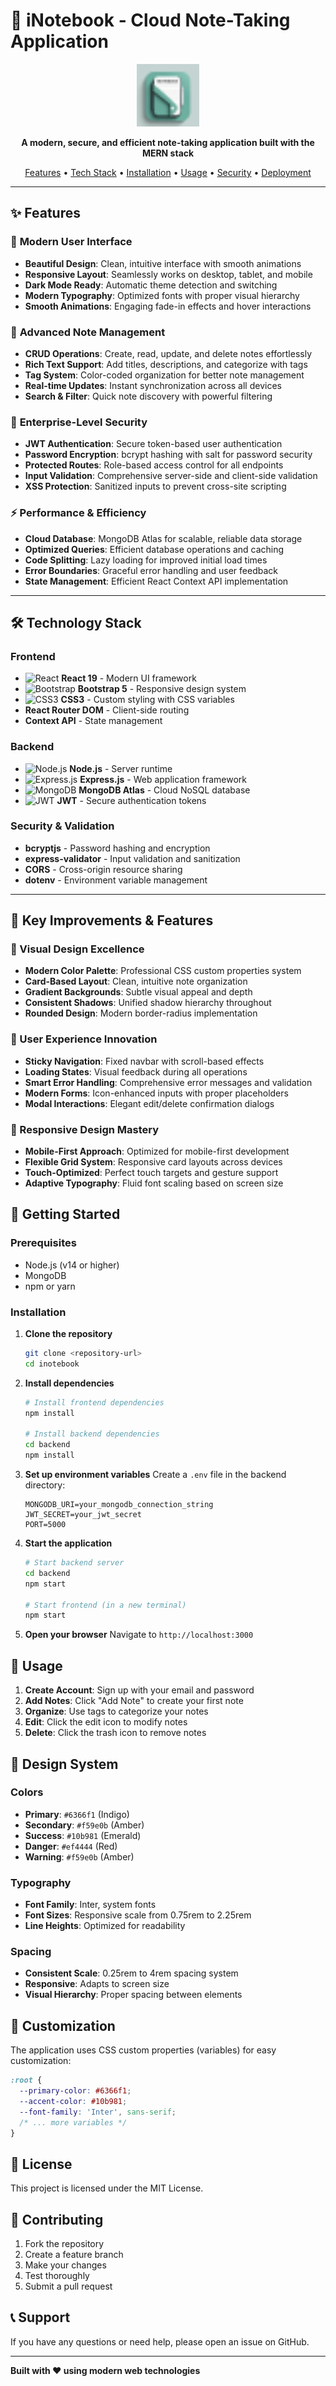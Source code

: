 # 📝 iNotebook - Cloud Note-Taking Application

<div align="center">
  <img src="public/favicon.png" alt="iNotebook Logo" width="100" height="100">
  
  <p><strong>A modern, secure, and efficient note-taking application built with the MERN stack</strong></p>
  
  <p>
    <a href="#features">Features</a> •
    <a href="#tech-stack">Tech Stack</a> •
    <a href="#installation">Installation</a> •
    <a href="#usage">Usage</a> •
    <a href="#security">Security</a> •
    <a href="#deployment">Deployment</a>
  </p>
</div>

---

## ✨ Features

### 🎨 **Modern User Interface**
- **Beautiful Design**: Clean, intuitive interface with smooth animations
- **Responsive Layout**: Seamlessly works on desktop, tablet, and mobile
- **Dark Mode Ready**: Automatic theme detection and switching
- **Modern Typography**: Optimized fonts with proper visual hierarchy
- **Smooth Animations**: Engaging fade-in effects and hover interactions

### 📝 **Advanced Note Management**
- **CRUD Operations**: Create, read, update, and delete notes effortlessly
- **Rich Text Support**: Add titles, descriptions, and categorize with tags
- **Tag System**: Color-coded organization for better note management
- **Real-time Updates**: Instant synchronization across all devices
- **Search & Filter**: Quick note discovery with powerful filtering

### 🔐 **Enterprise-Level Security**
- **JWT Authentication**: Secure token-based user authentication
- **Password Encryption**: bcrypt hashing with salt for password security
- **Protected Routes**: Role-based access control for all endpoints
- **Input Validation**: Comprehensive server-side and client-side validation
- **XSS Protection**: Sanitized inputs to prevent cross-site scripting

### ⚡ **Performance & Efficiency**
- **Cloud Database**: MongoDB Atlas for scalable, reliable data storage
- **Optimized Queries**: Efficient database operations and caching
- **Code Splitting**: Lazy loading for improved initial load times
- **Error Boundaries**: Graceful error handling and user feedback
- **State Management**: Efficient React Context API implementation

---

## 🛠️ Technology Stack

### **Frontend**
- ![React](https://img.shields.io/badge/React-20232A?style=flat&logo=react&logoColor=61DAFB) **React 19** - Modern UI framework
- ![Bootstrap](https://img.shields.io/badge/Bootstrap-563D7C?style=flat&logo=bootstrap&logoColor=white) **Bootstrap 5** - Responsive design system
- ![CSS3](https://img.shields.io/badge/CSS3-1572B6?style=flat&logo=css3&logoColor=white) **CSS3** - Custom styling with CSS variables
- **React Router DOM** - Client-side routing
- **Context API** - State management

### **Backend**
- ![Node.js](https://img.shields.io/badge/Node.js-43853D?style=flat&logo=node.js&logoColor=white) **Node.js** - Server runtime
- ![Express.js](https://img.shields.io/badge/Express.js-404D59?style=flat) **Express.js** - Web application framework
- ![MongoDB](https://img.shields.io/badge/MongoDB-4EA94B?style=flat&logo=mongodb&logoColor=white) **MongoDB Atlas** - Cloud NoSQL database
- ![JWT](https://img.shields.io/badge/JWT-black?style=flat&logo=JSON%20web%20tokens) **JWT** - Secure authentication tokens

### **Security & Validation**
- **bcryptjs** - Password hashing and encryption
- **express-validator** - Input validation and sanitization
- **CORS** - Cross-origin resource sharing
- **dotenv** - Environment variable management

---

## 🎯 Key Improvements & Features

### **🎨 Visual Design Excellence**
- **Modern Color Palette**: Professional CSS custom properties system
- **Card-Based Layout**: Clean, intuitive note organization
- **Gradient Backgrounds**: Subtle visual appeal and depth
- **Consistent Shadows**: Unified shadow hierarchy throughout
- **Rounded Design**: Modern border-radius implementation

### **🚀 User Experience Innovation**
- **Sticky Navigation**: Fixed navbar with scroll-based effects
- **Loading States**: Visual feedback during all operations
- **Smart Error Handling**: Comprehensive error messages and validation
- **Modern Forms**: Icon-enhanced inputs with proper placeholders
- **Modal Interactions**: Elegant edit/delete confirmation dialogs

### **📱 Responsive Design Mastery**
- **Mobile-First Approach**: Optimized for mobile-first development
- **Flexible Grid System**: Responsive card layouts across devices
- **Touch-Optimized**: Perfect touch targets and gesture support
- **Adaptive Typography**: Fluid font scaling based on screen size

## 🚀 Getting Started

### Prerequisites
- Node.js (v14 or higher)
- MongoDB
- npm or yarn

### Installation

1. **Clone the repository**
   ```bash
   git clone <repository-url>
   cd inotebook
   ```

2. **Install dependencies**
   ```bash
   # Install frontend dependencies
   npm install
   
   # Install backend dependencies
   cd backend
   npm install
   ```

3. **Set up environment variables**
   Create a `.env` file in the backend directory:
   ```env
   MONGODB_URI=your_mongodb_connection_string
   JWT_SECRET=your_jwt_secret
   PORT=5000
   ```

4. **Start the application**
   ```bash
   # Start backend server
   cd backend
   npm start
   
   # Start frontend (in a new terminal)
   npm start
   ```

5. **Open your browser**
   Navigate to `http://localhost:3000`

## 📱 Usage

1. **Create Account**: Sign up with your email and password
2. **Add Notes**: Click "Add Note" to create your first note
3. **Organize**: Use tags to categorize your notes
4. **Edit**: Click the edit icon to modify notes
5. **Delete**: Click the trash icon to remove notes

## 🎨 Design System

### Colors
- **Primary**: `#6366f1` (Indigo)
- **Secondary**: `#f59e0b` (Amber)
- **Success**: `#10b981` (Emerald)
- **Danger**: `#ef4444` (Red)
- **Warning**: `#f59e0b` (Amber)

### Typography
- **Font Family**: Inter, system fonts
- **Font Sizes**: Responsive scale from 0.75rem to 2.25rem
- **Line Heights**: Optimized for readability

### Spacing
- **Consistent Scale**: 0.25rem to 4rem spacing system
- **Responsive**: Adapts to screen size
- **Visual Hierarchy**: Proper spacing between elements

## 🔧 Customization

The application uses CSS custom properties (variables) for easy customization:

```css
:root {
  --primary-color: #6366f1;
  --accent-color: #10b981;
  --font-family: 'Inter', sans-serif;
  /* ... more variables */
}
```

## 📄 License

This project is licensed under the MIT License.

## 🤝 Contributing

1. Fork the repository
2. Create a feature branch
3. Make your changes
4. Test thoroughly
5. Submit a pull request

## 📞 Support

If you have any questions or need help, please open an issue on GitHub.

---

**Built with ❤️ using modern web technologies**
